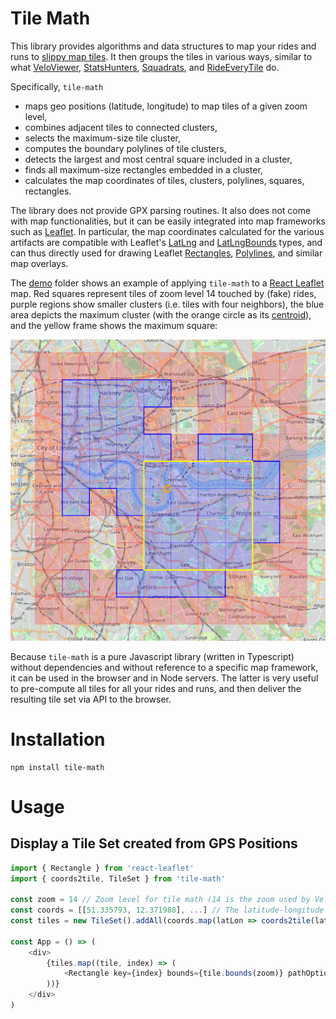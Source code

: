 # Tile Math

This library provides algorithms and data structures to map your rides and runs to [slippy map tiles](https://wiki.openstreetmap.org/wiki/Slippy_map_tilenames).
It then groups the tiles in various ways, similar to what
[VeloViewer](https://veloviewer.com/explorer), [StatsHunters](https://www.statshunters.com),
[Squadrats](https://squadrats.com/activities), and [RideEveryTile](https://rideeverytile.com) do.

Specifically, `tile-math`
* maps geo positions (latitude, longitude) to map tiles of a given zoom level,
* combines adjacent tiles to connected clusters,
* selects the maximum-size tile cluster,
* computes the boundary polylines of tile clusters,
* detects the largest and most central square included in a cluster,
* finds all maximum-size rectangles embedded in a cluster,
* calculates the map coordinates of tiles, clusters, polylines, squares, rectangles.  

The library does not provide GPX parsing routines. It also does not come with map functionalities,
but it can be easily integrated into map frameworks such as [Leaflet](https://leafletjs.com).
In particular, the map coordinates calculated for the various artifacts are compatible with Leaflet's
[LatLng](https://leafletjs.com/reference.html#latlng) and [LatLngBounds](https://leafletjs.com/reference.html#latlngbounds)
types, and can thus directly used for drawing Leaflet [Rectangles](https://leafletjs.com/reference.html#rectangle),
[Polylines](https://leafletjs.com/reference.html#polyline), and similar map overlays.

The [demo](./demo) folder shows an example of applying `tile-math` to a [React Leaflet](https://react-leaflet.js.org) map.
Red squares represent tiles of zoom level 14 touched by (fake) rides,
purple regions show smaller clusters (i.e. tiles with four neighbors),
the blue area depicts the maximum cluster (with the orange circle as its [centroid](https://en.wikipedia.org/wiki/Centroid)),
and the yellow frame shows the maximum square:

<img src="demo.png" alt="Screenshot of the demo integration into React Leaflet" style="width:700px;"/>

Because `tile-math` is a pure Javascript library (written in Typescript) without dependencies
and without reference to a specific map framework, it can be used in the browser and in Node servers.
The latter is very useful to pre-compute all tiles for all your rides and runs, and then deliver
the resulting tile set via API to the browser.

# Installation
```
npm install tile-math
```

# Usage
## Display a Tile Set created from GPS Positions
```typescript jsx
import { Rectangle } from 'react-leaflet'
import { coords2tile, TileSet } from 'tile-math'

const zoom = 14 // Zoom level for tile math (14 is the zoom used by VeloViewer and others)
const coords = [[51.335793, 12.371988], ...] // The latitude-longitude pairs or your rides and runs
const tiles = new TileSet().addAll(coords.map(latLon => coords2tile(latLon, zoom)))

const App = () => (
    <div>
        {tiles.map((tile, index) => (
            <Rectangle key={index} bounds={tile.bounds(zoom)} pathOptions={{ color: 'red' }} />
        ))}
    </div>
)
```
